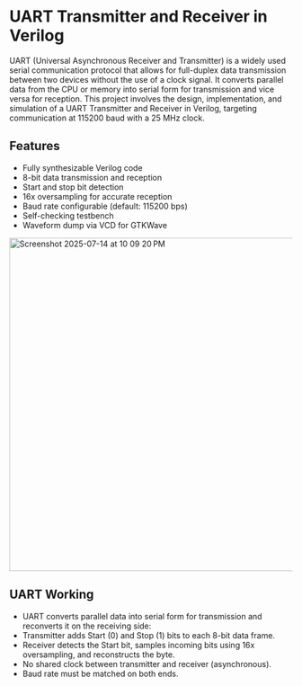 # UART Transmitter and Receiver in Verilog

UART (Universal Asynchronous Receiver and Transmitter) is a widely used serial communication protocol that allows for full-duplex data transmission between two devices without the use of a clock signal. It converts parallel data from the CPU or memory into serial form for transmission and vice versa for reception. This project involves the design, implementation, and simulation of a UART Transmitter and Receiver in Verilog, targeting communication at 115200 baud with a 25 MHz clock.


## Features
- Fully synthesizable Verilog code
- 8-bit data transmission and reception
- Start and stop bit detection
- 16x oversampling for accurate reception
- Baud rate configurable (default: 115200 bps)
- Self-checking testbench
- Waveform dump via VCD for GTKWave

<img width="730" height="593" alt="Screenshot 2025-07-14 at 10 09 20 PM" src="https://github.com/user-attachments/assets/d78877a8-304a-44b3-9d09-4e5390762fd8" />

## UART Working
- UART converts parallel data into serial form for transmission and reconverts it on the receiving side:
- Transmitter adds Start (0) and Stop (1) bits to each 8-bit data frame.
- Receiver detects the Start bit, samples incoming bits using 16x oversampling, and reconstructs the byte.
- No shared clock between transmitter and receiver (asynchronous).
- Baud rate must be matched on both ends.
  
